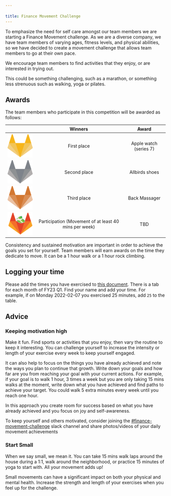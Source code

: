 ```yaml
---

title: Finance Movement Challenge
---
```


To emphasize the need for self care amongst our team members we are starting a Finance Movement challenge. As we are a diverse company, we have team members of varying ages, fitness levels, and physical abilities, so we have decided to create a movement challenge that allows team members to go at their own pace.

We encourage team members to find activities that they enjoy, or are interested in trying out.

This could be something challenging, such as a marathon, or something less strenuous such as walking, yoga or pilates.

## Awards

The team members who participate in this competition will be awarded as follows:

| |Winners|Award|
| :---:  | :---:  | :---:  |
|<img src="Gold.png" alt="Tanuki-logo-Gold" width="120">|First place| Apple watch (series 7) |
|<img src="Silver.png" alt="Tanuki-logo-Silver" width="120">|Second place| Allbirds shoes|
|<img src="Bronze.png" alt="Tanuki-logo-Bronce" width="120">|Third place| Back Massager|
|<img src="Finance.png" alt="Tanuki-logo-with-hat" width="120">|Participation (Movement of at least 40 mins per week) | TBD |

Consistency and sustained motivation are important in order to achieve the goals you set for yourself. Team members will earn awards on the time they dedicate to move. It can be a 1 hour walk or a 1 hour rock climbing.

## Logging your time

Please add the times you have exercised to [this document](https://docs.google.com/spreadsheets/d/1IQ_hIUnbCXezd_vgui_PqnjGT-UKcJxXmSK-1YhUdts/edit#gid=0). There is a tab for each month of FY23 Q1. Find your name and add your time. For example, if on Monday 2022-02-07 you exercised 25 minutes, add `25` to the table.

## Advice

### Keeping motivation high

Make it fun. Find sports or activities that you enjoy, then vary the routine to keep it interesting. You can challenge yourself to increase the intensity or length of your exercise every week to keep yourself engaged.

It can also help to focus on the things you have already achieved and note the ways you plan to continue that growth. Write down your goals and how far are you from reaching your goal with your current actions. For example, if your goal is to walk 1 hour, 3 times a week but you are only taking 15 mins walks at the moment, write down what you have achieved and find paths to achieve your target. You could walk 5 extra minutes every week until you reach one hour.

In this approach you create room for success based on what you have already achieved and you focus on joy and self-awareness.

To keep yourself and others motivated, consider joining the [#finance-movement-challenge](https://gitlab.slack.com/archives/C031ZDJR58T) slack channel and share photos/videos of your daily movement achievements

### Start Small

When we say small, we mean it. You can take 15 mins walk laps around the house during a 1:1, walk around the neighborhood, or practice 15 minutes of yoga to start with. All your movement adds up!

Small movements can have a significant impact on both your physical and mental health. Increase the strength and length of your exercises when you feel up for the challenge.
